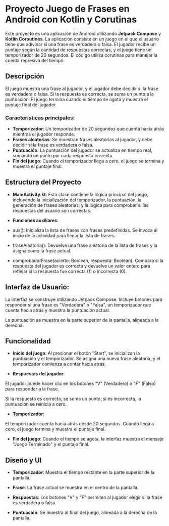 # Proyecto Juego de Frases en Android con Kotlin y Corutinas

Este proyecto es una aplicación de Android utilizando **Jetpack Compose** y **Kotlin Coroutines**. La aplicación consiste en un juego en el que el usuario tiene que adivinar si una frase es verdadera o falsa. El jugador recibe un puntaje según la cantidad de respuestas correctas, y el juego tiene un temporizador de 20 segundos. El código utiliza corutinas para manejar la cuenta regresiva del tiempo.

## Descripción

El juego muestra una frase al jugador, y el jugador debe decidir si la frase es verdadera o falsa. Si la respuesta es correcta, se suma un punto a la puntuación. El juego termina cuando el tiempo se agota y muestra el puntaje final del jugador.

### Características principales:
- **Temporizador**: Un temporizador de 20 segundos que cuenta hacia atrás mientras el jugador responde.
- **Frases aleatorias**: Se muestran frases aleatorias al jugador, y debe decidir si la frase es verdadera o falsa.
- **Puntuación**: La puntuación del jugador se actualiza en tiempo real, sumando un punto por cada respuesta correcta.
- **Fin del juego**: Cuando el temporizador llega a cero, el juego se termina y muestra el puntaje final.

## Estructura del Proyecto

- **MainActivity.kt**:
Esta clase contiene la lógica principal del juego, incluyendo la inicialización del temporizador, la puntuación, la generación de frases aleatorias, y la lógica para comprobar si las respuestas del usuario son correctas.

- **Funciones auxiliares**:
- aux(): Inicializa la lista de frases con frases predefinidas. Se invoca al inicio de la actividad para llenar la lista de frases.

- fraseAleatoria(): Devuelve una frase aleatoria de la lista de frases y la asigna como la frase actual.

- comprobadorFrase(acierto: Boolean, respuesta: Boolean): Compara si la respuesta del jugador es correcta y devuelve un valor entero para reflejar si la respuesta fue correcta (1) o incorrecta (0).

## Interfaz de Usuario:
La interfaz se construye utilizando Jetpack Compose. Incluye botones para responder si una frase es "Verdadera" o "Falsa", un temporizador que cuenta hacia atrás y muestra la puntuación actual.

La puntuación se muestra en la parte superior de la pantalla, alineada a la derecha.

## Funcionalidad
- **Inicio del juego**: 
Al presionar el botón "Start", se inicializan la puntuación y el temporizador. Se asigna una nueva frase aleatoria, y el temporizador comienza a contar hacia atrás.

- **Respuestas del jugador**:

El jugador puede hacer clic en los botones "V" (Verdadero) o "F" (Falso) para responder a la frase.

Si la respuesta es correcta, se suma un punto; si es incorrecta, la puntuación se reinicia a cero.

- **Temporizador**:

El temporizador cuenta hacia atrás desde 20 segundos. Cuando llega a cero, el juego termina y muestra el puntaje final.

- **Fin del juego**: Cuando el tiempo se agota, la interfaz muestra el mensaje "Juego Terminado" y el puntaje final.

## Diseño y UI
- **Temporizador**: 
Muestra el tiempo restante en la parte superior de la pantalla.

- **Frase**: 
La frase actual se muestra en el centro de la pantalla.

- **Respuestas**: 
Los botones "V" y "F" permiten al jugador elegir si la frase es verdadera o falsa.

- **Puntuación**: Se muestra al final del juego, alineada a la derecha de la pantalla.

